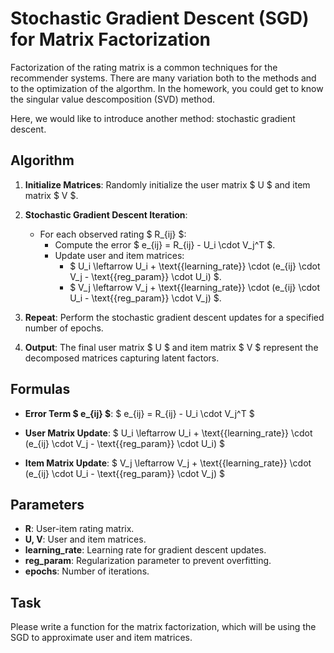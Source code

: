 # Stochastic Gradient Descent (SGD) for Matrix Factorization

Factorization of the rating matrix is a common techniques for the recommender systems. There are many variation both to the methods and to the optimization of the algorthm. 
In the homework, you could get to know the singular value descomposition (SVD) method. 

Here, we would like to introduce another method: stochastic gradient descent. 


## Algorithm

1. **Initialize Matrices**: Randomly initialize the user matrix $ U $ and item matrix $ V $.

2. **Stochastic Gradient Descent Iteration**:
   - For each observed rating $ R_{ij} $:
     - Compute the error $ e_{ij} = R_{ij} - U_i \cdot V_j^T $.
     - Update user and item matrices:
       - $ U_i \leftarrow U_i + \text{{learning_rate}} \cdot (e_{ij} \cdot V_j - \text{{reg_param}} \cdot U_i) $.
       - $ V_j \leftarrow V_j + \text{{learning_rate}} \cdot (e_{ij} \cdot U_i - \text{{reg_param}} \cdot V_j) $.

3. **Repeat**: Perform the stochastic gradient descent updates for a specified number of epochs.

4. **Output**: The final user matrix $ U $ and item matrix $ V $ represent the decomposed matrices capturing latent factors.

## Formulas

- **Error Term $ e_{ij} $**:
  $ e_{ij} = R_{ij} - U_i \cdot V_j^T $

- **User Matrix Update**:
  $ U_i \leftarrow U_i + \text{{learning_rate}} \cdot (e_{ij} \cdot V_j - \text{{reg_param}} \cdot U_i) $

- **Item Matrix Update**:
  $ V_j \leftarrow V_j + \text{{learning_rate}} \cdot (e_{ij} \cdot U_i - \text{{reg_param}} \cdot V_j) $

## Parameters

- **R**: User-item rating matrix.
- **U, V**: User and item matrices.
- **learning_rate**: Learning rate for gradient descent updates.
- **reg_param**: Regularization parameter to prevent overfitting.
- **epochs**: Number of iterations.

## Task

Please write a function for the matrix factorization, which will be using the SGD to approximate user and item matrices.